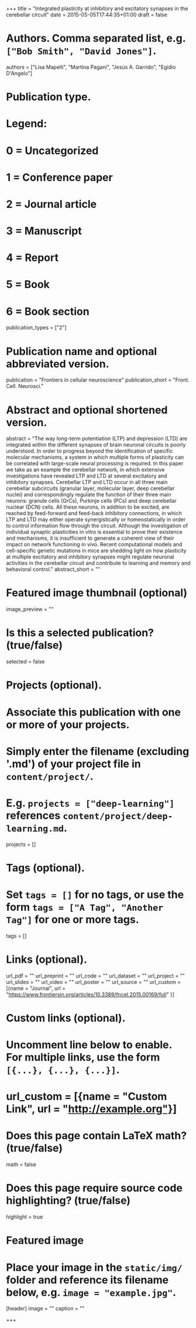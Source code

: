 +++
title = "Integrated plasticity at inhibitory and excitatory synapses in the cerebellar circuit"
date = 2015-05-05T17:44:35+01:00
draft = false

# Authors. Comma separated list, e.g. `["Bob Smith", "David Jones"]`.
authors = ["Lisa Mapelli", "Martina Pagani", "Jesús A. Garrido", "Egidio D'Angelo"]

# Publication type.
# Legend:
# 0 = Uncategorized
# 1 = Conference paper
# 2 = Journal article
# 3 = Manuscript
# 4 = Report
# 5 = Book
# 6 = Book section
publication_types = ["2"]

# Publication name and optional abbreviated version.
publication = "Frontiers in cellular neuroscience"
publication_short = "Front. Cell. Neurosci."

# Abstract and optional shortened version.
abstract = "The way long-term potentiation (LTP) and depression (LTD) are integrated within the different synapses of brain neuronal circuits is poorly understood. In order to progress beyond the identification of specific molecular mechanisms, a system in which multiple forms of plasticity can be correlated with large-scale neural processing is required. In this paper we take as an example the cerebellar network, in which extensive investigations have revealed LTP and LTD at several excitatory and inhibitory synapses. Cerebellar LTP and LTD occur in all three main cerebellar subcircuits (granular layer, molecular layer, deep cerebellar nuclei) and correspondingly regulate the function of their three main neurons: granule cells (GrCs), Purkinje cells (PCs) and deep cerebellar nuclear (DCN) cells. All these neurons, in addition to be excited, are reached by feed-forward and feed-back inhibitory connections, in which LTP and LTD may either operate synergistically or homeostatically in order to control information flow through the circuit. Although the investigation of individual synaptic plasticities in vitro is essential to prove their existence and mechanisms, it is insufficient to generate a coherent view of their impact on network functioning in vivo. Recent computational models and cell-specific genetic mutations in mice are shedding light on how plasticity at multiple excitatory and inhibitory synapses might regulate neuronal activities in the cerebellar circuit and contribute to learning and memory and behavioral control."
abstract_short = ""

# Featured image thumbnail (optional)
image_preview = ""

# Is this a selected publication? (true/false)
selected = false

# Projects (optional).
#   Associate this publication with one or more of your projects.
#   Simply enter the filename (excluding '.md') of your project file in `content/project/`.
#   E.g. `projects = ["deep-learning"]` references `content/project/deep-learning.md`.
projects = []

# Tags (optional).
#   Set `tags = []` for no tags, or use the form `tags = ["A Tag", "Another Tag"]` for one or more tags.
tags = []

# Links (optional).
url_pdf = ""
url_preprint = ""
url_code = ""
url_dataset = ""
url_project = ""
url_slides = ""
url_video = ""
url_poster = ""
url_source = ""
url_custom = [{name = "Journal", url = "https://www.frontiersin.org/articles/10.3389/fncel.2015.00169/full" }]

# Custom links (optional).
#   Uncomment line below to enable. For multiple links, use the form `[{...}, {...}, {...}]`.
# url_custom = [{name = "Custom Link", url = "http://example.org"}]

# Does this page contain LaTeX math? (true/false)
math = false

# Does this page require source code highlighting? (true/false)
highlight = true

# Featured image
# Place your image in the `static/img/` folder and reference its filename below, e.g. `image = "example.jpg"`.
[header]
image = ""
caption = ""

+++
